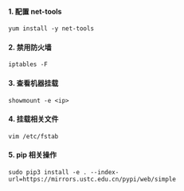 #### 1. 配置 net-tools
    yum install -y net-tools
    
#### 2. 禁用防火墙
    iptables -F
    
#### 3. 查看机器挂载
    showmount -e <ip>
    
#### 4. 挂载相关文件
    vim /etc/fstab
    
#### 5. pip 相关操作
```
sudo pip3 install -e . --index-url=https://mirrors.ustc.edu.cn/pypi/web/simple


```
